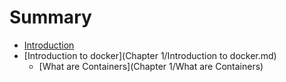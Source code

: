 # Summary

* [Introduction](README.md)
* [Introduction to docker](Chapter 1/Introduction to docker.md)
   * [What are Containers](Chapter 1/What are Containers)

